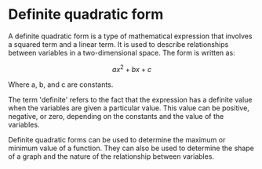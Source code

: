 # Definite quadratic form

A definite quadratic form is a type of mathematical expression that involves a squared term and a linear term. It is used to describe relationships between variables in a two-dimensional space. The form is written as:

$$ax^2 + bx + c$$

Where a, b, and c are constants.

The term 'definite' refers to the fact that the expression has a definite value when the variables are given a particular value. This value can be positive, negative, or zero, depending on the constants and the value of the variables.

Definite quadratic forms can be used to determine the maximum or minimum value of a function. They can also be used to determine the shape of a graph and the nature of the relationship between variables.
